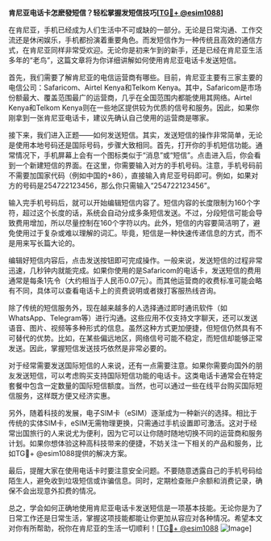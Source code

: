 **肯尼亚电话卡怎麽發短信？轻松掌握发短信技巧[[TG💪+ @esim1088](https://t.me/s/esim1088)]**

在肯尼亚，手机已经成为人们生活中不可或缺的一部分。无论是日常沟通、工作交流还是休闲娱乐，手机都扮演着重要角色。而发短信作为一种传统且高效的通信方式，在肯尼亚同样非常受欢迎。无论你是初来乍到的新手，还是已经在肯尼亚生活多年的“老鸟”，这篇文章将为你详细讲解如何使用肯尼亚电话卡发送短信。

首先，我们需要了解肯尼亚的电信运营商有哪些。目前，肯尼亚主要有三家主要的电信公司：Safaricom、Airtel Kenya和Telkom Kenya。其中，Safaricom是市场份额最大、覆盖范围最广的运营商，几乎在全国范围内都能使用其网络。Airtel Kenya和Telkom Kenya则在一些地区提供较为优质的信号和服务。因此，如果你刚拿到一张肯尼亚电话卡，建议先确认自己使用的运营商是哪家。

接下来，我们进入正题——如何发送短信。其实，发送短信的操作非常简单，无论是使用本地号码还是国际号码，步骤大致相同。首先，打开你的手机短信功能。通常情况下，手机屏幕上会有一个图标类似于“消息”或“短信”。点击进入后，你会看到一个新建短信的界面。在这里，你需要输入对方的手机号码。注意，手机号码前不需要加国家代码（例如中国的+86），直接输入肯尼亚号码即可。例如，如果对方的号码是254722123456，那么你只需输入“254722123456”。

输入完手机号码后，就可以开始编辑短信内容了。短信内容的长度限制为160个字符，超过这个长度的话，系统会自动分成多条短信发送。不过，分段短信可能会导致费用增加，所以尽量控制在160个字符以内。此外，短信的内容要简洁明了，避免使用过于复杂或难以理解的词汇。毕竟，短信是一种快速传递信息的方式，而不是用来写长篇大论的。

编辑好短信内容后，点击发送按钮即可完成操作。一般来说，发送短信的过程非常迅速，几秒钟内就能完成。如果你使用的是Safaricom的电话卡，发送短信的费用通常是每条1先令（大约相当于人民币0.07元）。而其他运营商的收费标准可能会略有不同，具体可以查看电话卡上的资费说明或者拨打客服热线咨询。

除了传统的短信服务外，现在越来越多的人选择通过即时通讯软件（如WhatsApp、Telegram等）进行沟通。这些应用不仅支持文字聊天，还可以发送语音、图片、视频等多种形式的信息。虽然这种方式更加便捷，但短信仍然具有不可替代的优势。比如，在某些偏远地区，网络信号可能不稳定，而短信却能够正常发送。因此，掌握短信发送技巧依然是非常必要的。

对于经常需要发送国际短信的人来说，还有一点需要注意。如果你需要向国外的朋友发送短信，可以考虑购买支持国际短信功能的电话卡。这类电话卡通常会在特定套餐中包含一定数量的国际短信额度。当然，也可以通过一些在线平台购买国际短信服务，这样既方便又经济实惠。

另外，随着科技的发展，电子SIM卡（eSIM）逐渐成为一种新兴的选择。相比于传统的实体SIM卡，eSIM无需物理更换，只需通过手机设置即可激活。这对于经常出国旅行的人来说尤为便利，因为它可以让你随时随地切换不同的运营商和服务计划。如果你想体验这种高科技带来的便捷，不妨关注一下相关的产品和服务，比如TG💪+ @esim1088提供的解决方案。

最后，提醒大家在使用电话卡时要注意安全问题。不要随意透露自己的手机号码给陌生人，避免收到垃圾短信或诈骗信息。同时，定期检查账户余额和消费记录，确保不会出现意外扣费的情况。

总之，学会如何正确地使用肯尼亚电话卡发送短信是一项基本技能。无论你是为了日常工作还是日常生活，掌握这项技能都能让你更加从容应对各种情况。希望本文对你有所帮助，祝你在肯尼亚的生活一切顺利！[[TG💪+ @esim1088](https://t.me/s/esim1088) ![Image](https://i.postimg.cc/4NQfJmqS/Snipaste-2025-05-13-00-14-12.png)]